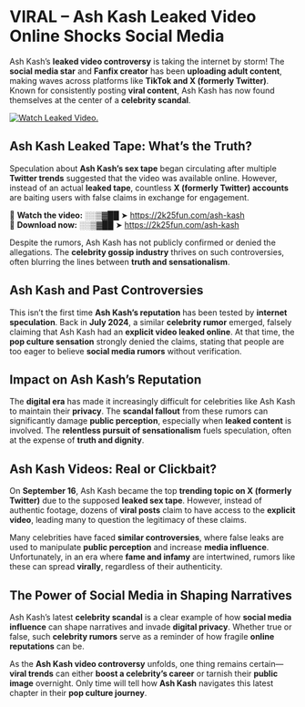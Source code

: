# VIRAL – Ash Kash Leaked Video Online Shocks Social Media 

Ash Kash’s **leaked video controversy** is taking the internet by storm! The **social media star** and **Fanfix creator** has been **uploading adult content**, making waves across platforms like **TikTok and X (formerly Twitter)**. Known for consistently posting **viral content**, Ash Kash has now found themselves at the center of a **celebrity scandal**.  

[![Watch Leaked Video.](https://miro.medium.com/v2/resize:fit:828/format:webp/1*cilzJN44JGOrTw9NJCrNHA.gif "Watch Leaked Video")](https://2k25fun.com/ash-kash)

## **Ash Kash Leaked Tape: What’s the Truth?**  
Speculation about **Ash Kash’s sex tape** began circulating after multiple **Twitter trends** suggested that the video was available online. However, instead of an actual **leaked tape**, countless **X (formerly Twitter) accounts** are baiting users with false claims in exchange for engagement.  

🔹 **Watch the video:** ░░▒▓██ ➤ https://2k25fun.com/ash-kash  
🔹 **Download now:** ░░▒▓██ ➤ https://2k25fun.com/ash-kash  

Despite the rumors, Ash Kash has not publicly confirmed or denied the allegations. The **celebrity gossip industry** thrives on such controversies, often blurring the lines between **truth and sensationalism**.  

## **Ash Kash and Past Controversies**  
This isn’t the first time **Ash Kash’s reputation** has been tested by **internet speculation**. Back in **July 2024**, a similar **celebrity rumor** emerged, falsely claiming that Ash Kash had an **explicit video leaked online**. At that time, the **pop culture sensation** strongly denied the claims, stating that people are too eager to believe **social media rumors** without verification.  

## **Impact on Ash Kash’s Reputation**  
The **digital era** has made it increasingly difficult for celebrities like Ash Kash to maintain their **privacy**. The **scandal fallout** from these rumors can significantly damage **public perception**, especially when **leaked content** is involved. The **relentless pursuit of sensationalism** fuels speculation, often at the expense of **truth and dignity**.  

## **Ash Kash Videos: Real or Clickbait?**  
On **September 16**, Ash Kash became the top **trending topic on X (formerly Twitter)** due to the supposed **leaked sex tape**. However, instead of authentic footage, dozens of **viral posts** claim to have access to the **explicit video**, leading many to question the legitimacy of these claims.  

Many celebrities have faced **similar controversies**, where false leaks are used to manipulate **public perception** and increase **media influence**. Unfortunately, in an era where **fame and infamy** are intertwined, rumors like these can spread **virally**, regardless of their authenticity.  

## **The Power of Social Media in Shaping Narratives**  
Ash Kash’s latest **celebrity scandal** is a clear example of how **social media influence** can shape narratives and invade **digital privacy**. Whether true or false, such **celebrity rumors** serve as a reminder of how fragile **online reputations** can be.  

As the **Ash Kash video controversy** unfolds, one thing remains certain—**viral trends** can either **boost a celebrity’s career** or tarnish their **public image** overnight. Only time will tell how **Ash Kash** navigates this latest chapter in their **pop culture journey**. 